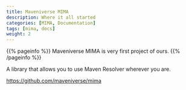 ```yaml
---
title: Maveniverse MIMA
description: Where it all started
categories: [MIMA, Documentation]
tags: [mima, docs]
weight: 2
---
```


{{% pageinfo %}}
Maveniverse MIMA is very first project of ours.
{{% /pageinfo %}}

A library that allows you to use Maven Resolver wherever you are.

https://github.com/maveniverse/mima
